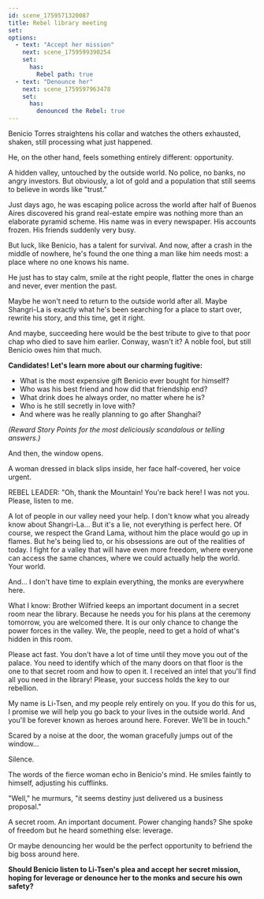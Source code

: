 ```yaml
---
id: scene_1759571320087
title: Rebel library meeting
set:
options:
  - text: "Accept her mission"
    next: scene_1759599390254
    set:
      has:
        Rebel path: true
  - text: "Denounce her"
    next: scene_1759597963478
    set:
      has:
        denounced the Rebel: true
---
```


Benicio Torres straightens his collar and watches the others exhausted, shaken, still processing what just happened.

He, on the other hand, feels something entirely different: opportunity.

A hidden valley, untouched by the outside world. No police, no banks, no angry investors. But obviously, a lot of gold and a population that still seems to believe in words like "trust."

Just days ago, he was escaping police across the world after half of Buenos Aires discovered his grand real-estate empire was nothing more than an elaborate pyramid scheme. His name was in every newspaper. His accounts frozen. His friends suddenly very busy.

But luck, like Benicio, has a talent for survival.
And now, after a crash in the middle of nowhere, he's found the one thing a man like him needs most: a place where no one knows his name.

He just has to stay calm, smile at the right people, flatter the ones in charge and never, ever mention the past.

Maybe he won't need to return to the outside world after all. Maybe Shangri-La is exactly what he's been searching for a place to start over, rewrite his story, and this time, get it right.

And maybe, succeeding here would be the best tribute to give to that poor chap who died to save him earlier. Conway, wasn't it? A noble fool, but still Benicio owes him that much.

**Candidates! Let's learn more about our charming fugitive:**
- What is the most expensive gift Benicio ever bought for himself?
- Who was his best friend and how did that friendship end?
- What drink does he always order, no matter where he is?
- Who is he still secretly in love with?
- And where was he really planning to go after Shanghai?

*(Reward Story Points for the most deliciously scandalous or telling answers.)*

And then, the window opens.

A woman dressed in black slips inside, her face half-covered, her voice urgent.

REBEL LEADER:
"Oh, thank the Mountain! You're back here! I was not you. Please, listen to me.

A lot of people in our valley need your help. I don't know what you already know about Shangri-La... But it's a lie, not everything is perfect here. Of course, we respect the Grand Lama, without him the place would go up in flames. But he's being lied to, or his obsessions are out of the realities of today. I fight for a valley that will have even more freedom, where everyone can access the same chances, where we could actually help the world. Your world.

And... I don't have time to explain everything, the monks are everywhere here.

What I know: Brother Wilfried keeps an important document in a secret room near the library. Because he needs you for his plans at the ceremony tomorrow, you are welcomed there. It is our only chance to change the power forces in the valley. We, the people, need to get a hold of what's hidden in this room.

Please act fast. You don't have a lot of time until they move you out of the palace. You need to identify which of the many doors on that floor is the one to that secret room and how to open it. I received an intel that you'll find all you need in the library! Please, your success holds the key to our rebellion.

My name is Li-Tsen, and my people rely entirely on you. If you do this for us, I promise we will help you go back to your lives in the outside world. And you'll be forever known as heroes around here. Forever. We'll be in touch."

Scared by a noise at the door, the woman gracefully jumps out of the window...

Silence.

The words of the fierce woman echo in Benicio's mind.
He smiles faintly to himself, adjusting his cufflinks.

"Well," he murmurs, "it seems destiny just delivered us a business proposal."

A secret room. An important document. Power changing hands?
She spoke of freedom but he heard something else: leverage.

Or maybe denouncing her would be the perfect opportunity to befriend the big boss around here.

**Should Benicio listen to Li-Tsen's plea and accept her secret mission, hoping for leverage or denounce her to the monks and secure his own safety?**